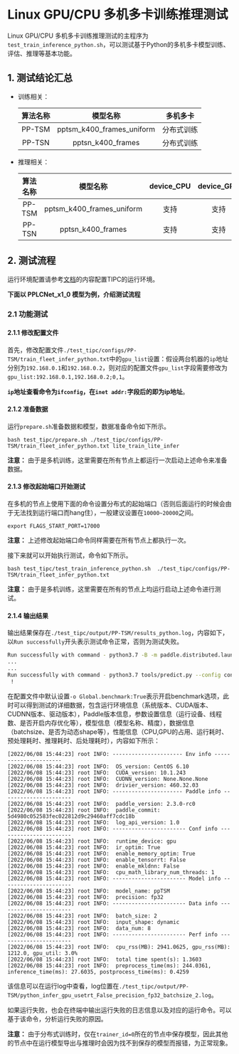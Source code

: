# Linux GPU/CPU 多机多卡训练推理测试

Linux GPU/CPU 多机多卡训练推理测试的主程序为`test_train_inference_python.sh`，可以测试基于Python的多机多卡模型训练、评估、推理等基本功能。

## 1. 测试结论汇总

- 训练相关：

  | 算法名称 |         模型名称          |  多机多卡  |
  | :------: | :-----------------------: | :--------: |
  |  PP-TSM  | pptsm_k400_frames_uniform | 分布式训练 |
  |  PP-TSN  |     pptsn_k400_frames     | 分布式训练 |


- 推理相关：

  | 算法名称 |         模型名称          | device_CPU | device_GPU | batchsize |
  | :------: | :-----------------------: | :--------: | :--------: | :-------: |
  |  PP-TSM  | pptsm_k400_frames_uniform |    支持    |    支持    |     1     |
  |  PP-TSN  |     pptsn_k400_frames     |    支持    |    支持    |     1     |


## 2. 测试流程

运行环境配置请参考[文档](./install.md)的内容配置TIPC的运行环境。

**下面以 PPLCNet_x1_0 模型为例，介绍测试流程**

### 2.1 功能测试

#### 2.1.1 修改配置文件

首先，修改配置文件`./test_tipc/configs/PP-TSM/train_fleet_infer_python.txt`中的`gpu_list`设置：假设两台机器的`ip`地址分别为`192.168.0.1`和`192.168.0.2`，则对应的配置文件`gpu_list`字段需要修改为`gpu_list:192.168.0.1,192.168.0.2;0,1`。

**`ip`地址查看命令为`ifconfig`，在`inet addr:`字段后的即为ip地址**。


#### 2.1.2 准备数据

运行`prepare.sh`准备数据和模型，数据准备命令如下所示。

```shell
bash test_tipc/prepare.sh ./test_tipc/configs/PP-TSM/train_fleet_infer_python.txt lite_train_lite_infer
```

**注意：** 由于是多机训练，这里需要在所有节点上都运行一次启动上述命令来准备数据。

#### 2.1.3 修改起始端口开始测试

在多机的节点上使用下面的命令设置分布式的起始端口（否则后面运行的时候会由于无法找到运行端口而hang住），一般建议设置在`10000~20000`之间。

```shell
export FLAGS_START_PORT=17000
```
**注意：** 上述修改起始端口命令同样需要在所有节点上都执行一次。

接下来就可以开始执行测试，命令如下所示。
```shell
bash test_tipc/test_train_inference_python.sh  ./test_tipc/configs/PP-TSM/train_fleet_infer_python.txt
```

**注意：** 由于是多机训练，这里需要在所有的节点上均运行启动上述命令进行测试。


#### 2.1.4 输出结果

输出结果保存在`./test_tipc/output/PP-TSM/results_python.log`，内容如下，以`Run successfully`开头表示测试命令正常，否则为测试失败。

```bash
Run successfully with command - python3.7 -B -m paddle.distributed.launch --ips=10.255.125.25,10.255.128.22 --gpus="0,1" main.py --validate -c configs/recognition/pptsm/pptsm_k400_frames_uniform.yaml --seed 1234 --max_iters=30 -o output_dir=./test_tipc/output/PP-TSM/norm_train_gpus_0,1_autocast_null_nodes_2 -o MODEL.backbone.pretrained='data/ResNet50_vd_ssld_v2_pretrained.pdparams' -o epochs=2 -o DATASET.batch_size=2 -o DATASET.train.file_path='data/k400/train_small_frames.list' -o DATASET.valid.file_path='data/k400/val_small_frames.list' -o DATASET.test.file_path='data/k400/val_small_frames.list'  !
...
...
Run successfully with command - python3.7 tools/predict.py --config configs/recognition/pptsm/pptsm_k400_frames_uniform.yaml --use_gpu=True --use_tensorrt=True --precision=fp16 --model_file=./test_tipc/output/PP-TSM/norm_train_gpus_0,1_autocast_null_nodes_2/inference.pdmodel --batch_size=2 --input_file=./data/example.avi --enable_benchmark=True --params_file=./test_tipc/output/PP-TSM/norm_train_gpus_0,1_autocast_null_nodes_2/inference.pdiparams > ./test_tipc/output/PP-TSM/python_infer_gpu_usetrt_True_precision_fp16_batchsize_2.log 2>&1
 !
```

在配置文件中默认设置`-o Global.benchmark:True`表示开启benchmark选项，此时可以得到测试的详细数据，包含运行环境信息（系统版本、CUDA版本、CUDNN版本、驱动版本），Paddle版本信息，参数设置信息（运行设备、线程数、是否开启内存优化等），模型信息（模型名称、精度），数据信息（batchsize、是否为动态shape等），性能信息（CPU,GPU的占用、运行耗时、预处理耗时、推理耗时、后处理耗时），内容如下所示：

```log
[2022/06/08 15:44:23] root INFO: ---------------------- Env info ----------------------
[2022/06/08 15:44:23] root INFO:  OS_version: CentOS 6.10
[2022/06/08 15:44:23] root INFO:  CUDA_version: 10.1.243
[2022/06/08 15:44:23] root INFO:  CUDNN_version: None.None.None
[2022/06/08 15:44:23] root INFO:  drivier_version: 460.32.03
[2022/06/08 15:44:23] root INFO: ---------------------- Paddle info ----------------------
[2022/06/08 15:44:23] root INFO:  paddle_version: 2.3.0-rc0
[2022/06/08 15:44:23] root INFO:  paddle_commit: 5d4980c052583fec022812d9c29460aff7cdc18b
[2022/06/08 15:44:23] root INFO:  log_api_version: 1.0
[2022/06/08 15:44:23] root INFO: ----------------------- Conf info -----------------------
[2022/06/08 15:44:23] root INFO:  runtime_device: gpu
[2022/06/08 15:44:23] root INFO:  ir_optim: True
[2022/06/08 15:44:23] root INFO:  enable_memory_optim: True
[2022/06/08 15:44:23] root INFO:  enable_tensorrt: False
[2022/06/08 15:44:23] root INFO:  enable_mkldnn: False
[2022/06/08 15:44:23] root INFO:  cpu_math_library_num_threads: 1
[2022/06/08 15:44:23] root INFO: ----------------------- Model info ----------------------
[2022/06/08 15:44:23] root INFO:  model_name: ppTSM
[2022/06/08 15:44:23] root INFO:  precision: fp32
[2022/06/08 15:44:23] root INFO: ----------------------- Data info -----------------------
[2022/06/08 15:44:23] root INFO:  batch_size: 2
[2022/06/08 15:44:23] root INFO:  input_shape: dynamic
[2022/06/08 15:44:23] root INFO:  data_num: 8
[2022/06/08 15:44:23] root INFO: ----------------------- Perf info -----------------------
[2022/06/08 15:44:23] root INFO:  cpu_rss(MB): 2941.0625, gpu_rss(MB): 1212.0, gpu_util: 3.0%
[2022/06/08 15:44:23] root INFO:  total time spent(s): 1.3603
[2022/06/08 15:44:23] root INFO:  preprocess_time(ms): 244.0361, inference_time(ms): 27.6035, postprocess_time(ms): 0.4259
```

该信息可以在运行log中查看，log位置在`./test_tipc/output/PP-TSM/python_infer_gpu_usetrt_False_precision_fp32_batchsize_2.log`。

如果运行失败，也会在终端中输出运行失败的日志信息以及对应的运行命令。可以基于该命令，分析运行失败的原因。

**注意：** 由于分布式训练时，仅在`trainer_id=0`所在的节点中保存模型，因此其他的节点中在运行模型导出与推理时会因为找不到保存的模型而报错，为正常现象。
